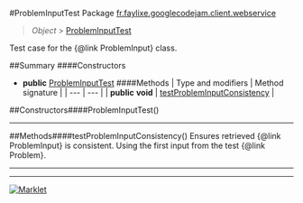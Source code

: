 #ProblemInputTest
Package [fr.faylixe.googlecodejam.client.webservice](README.md)<br>

> *Object* > [ProblemInputTest](ProblemInputTest.md)

Test case for the {@link ProblemInput} class.

##Summary
####Constructors
* **public** [ProblemInputTest](#probleminputtest)
####Methods
| Type and modifiers | Method signature |
| --- | --- |
| **public** **void** | [testProblemInputConsistency](#testprobleminputconsistency) |

##Constructors####ProblemInputTest()


---


##Methods####testProblemInputConsistency()
Ensures retrieved {@link ProblemInput}
 is consistent. Using the first input from
 the test {@link Problem}.

---

---

[![Marklet](https://img.shields.io/badge/Generated%20by-Marklet-green.svg)](https://github.com/Faylixe/marklet)